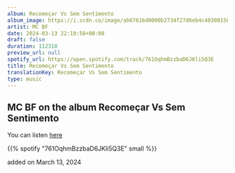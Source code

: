 ```yaml
---
album: Recomeçar Vs Sem Sentimento
album_image: https://i.scdn.co/image/ab67616d0000b2734f27d6eb4c48308150a1b952
artist: MC BF
date: 2024-03-13 22:19:58+00:00
draft: false
duration: 112318
preview_url: null
spotify_url: https://open.spotify.com/track/761OqhmBzzbaD6JKli5Q3E
title: Recomeçar Vs Sem Sentimento
translationKey: Recomeçar Vs Sem Sentimento
type: music
---
```


## MC BF on the album Recomeçar Vs Sem Sentimento

You can listen [here](https://open.spotify.com/track/761OqhmBzzbaD6JKli5Q3E)

{{% spotify "761OqhmBzzbaD6JKli5Q3E" small %}}

added on March 13, 2024